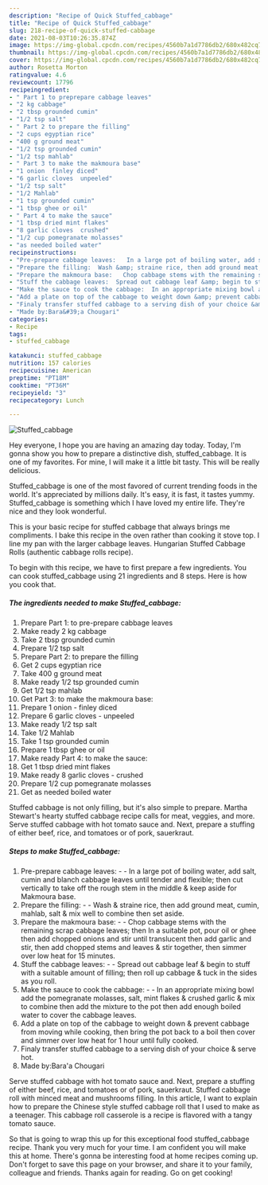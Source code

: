 ```yaml
---
description: "Recipe of Quick Stuffed_cabbage"
title: "Recipe of Quick Stuffed_cabbage"
slug: 218-recipe-of-quick-stuffed-cabbage
date: 2021-08-03T10:26:35.874Z
image: https://img-global.cpcdn.com/recipes/4560b7a1d7786db2/680x482cq70/stuffed_cabbage-recipe-main-photo.jpg
thumbnail: https://img-global.cpcdn.com/recipes/4560b7a1d7786db2/680x482cq70/stuffed_cabbage-recipe-main-photo.jpg
cover: https://img-global.cpcdn.com/recipes/4560b7a1d7786db2/680x482cq70/stuffed_cabbage-recipe-main-photo.jpg
author: Rosetta Morton
ratingvalue: 4.6
reviewcount: 17796
recipeingredient:
- " Part 1 to preprepare cabbage leaves"
- "2 kg cabbage"
- "2 tbsp grounded cumin"
- "1/2 tsp salt"
- " Part 2 to prepare the filling"
- "2 cups egyptian rice"
- "400 g ground meat"
- "1/2 tsp grounded cumin"
- "1/2 tsp mahlab"
- " Part 3 to make the makmoura base"
- "1 onion  finley diced"
- "6 garlic cloves  unpeeled"
- "1/2 tsp salt"
- "1/2 Mahlab"
- "1 tsp grounded cumin"
- "1 tbsp ghee or oil"
- " Part 4 to make the sauce"
- "1 tbsp dried mint flakes"
- "8 garlic cloves  crushed"
- "1/2 cup pomegranate molasses"
- "as needed boiled water"
recipeinstructions:
- "Pre-prepare cabbage leaves:   In a large pot of boiling water, add salt, cumin and blanch cabbage leaves until tender and flexible; then cut vertically to take off the rough stem in the middle &amp; keep aside for Makmoura base."
- "Prepare the filling:  Wash &amp; straine rice, then add ground meat, cumin, mahlab, salt &amp; mix well to combine then set aside."
- "Prepare the makmoura base:   Chop cabbage stems with the remaining scrap cabbage leaves; then In a suitable pot, pour oil or ghee then add chopped onions and stir until translucent then add garlic and stir, then add chopped stems and leaves &amp; stir together, then simmer over low heat for 15 minutes."
- "Stuff the cabbage leaves:  Spread out cabbage leaf &amp; begin to stuff with a suitable amount of filling; then roll up cabbage &amp; tuck in the sides as you roll."
- "Make the sauce to cook the cabbage:  In an appropriate mixing bowl add the pomegranate molasses, salt, mint flakes &amp; crushed garlic &amp; mix to combine then add the mixture to the pot then add enough boiled water to cover the cabbage leaves."
- "Add a plate on top of the cabbage to weight down &amp; prevent cabbage from moving while cooking, then bring the pot back to a boil then cover and simmer over low heat for 1 hour until fully cooked."
- "Finaly transfer stuffed cabbage to a serving dish of your choice &amp; serve hot."
- "Made by:Bara&#39;a Chougari"
categories:
- Recipe
tags:
- stuffed_cabbage

katakunci: stuffed_cabbage 
nutrition: 157 calories
recipecuisine: American
preptime: "PT18M"
cooktime: "PT36M"
recipeyield: "3"
recipecategory: Lunch

---
```



![Stuffed_cabbage](https://img-global.cpcdn.com/recipes/4560b7a1d7786db2/680x482cq70/stuffed_cabbage-recipe-main-photo.jpg)

Hey everyone, I hope you are having an amazing day today. Today, I'm gonna show you how to prepare a distinctive dish, stuffed_cabbage. It is one of my favorites. For mine, I will make it a little bit tasty. This will be really delicious.

Stuffed_cabbage is one of the most favored of current trending foods in the world. It's appreciated by millions daily. It's easy, it is fast, it tastes yummy. Stuffed_cabbage is something which I have loved my entire life. They're nice and they look wonderful.

This is your basic recipe for stuffed cabbage that always brings me compliments. I bake this recipe in the oven rather than cooking it stove top. I line my pan with the larger cabbage leaves. Hungarian Stuffed Cabbage Rolls (authentic cabbage rolls recipe).


To begin with this recipe, we have to first prepare a few ingredients. You can cook stuffed_cabbage using 21 ingredients and 8 steps. Here is how you cook that.

<!--inarticleads1-->

##### The ingredients needed to make Stuffed_cabbage:

1. Prepare  Part 1: to pre-prepare cabbage leaves
1. Make ready 2 kg cabbage
1. Take 2 tbsp grounded cumin
1. Prepare 1/2 tsp salt
1. Prepare  Part 2: to prepare the filling
1. Get 2 cups egyptian rice
1. Take 400 g ground meat
1. Make ready 1/2 tsp grounded cumin
1. Get 1/2 tsp mahlab
1. Get  Part 3: to make the makmoura base:
1. Prepare 1 onion - finley diced
1. Prepare 6 garlic cloves - unpeeled
1. Make ready 1/2 tsp salt
1. Take 1/2 Mahlab
1. Take 1 tsp grounded cumin
1. Prepare 1 tbsp ghee or oil
1. Make ready  Part 4: to make the sauce:
1. Get 1 tbsp dried mint flakes
1. Make ready 8 garlic cloves - crushed
1. Prepare 1/2 cup pomegranate molasses
1. Get as needed boiled water


Stuffed cabbage is not only filling, but it&#39;s also simple to prepare. Martha Stewart&#39;s hearty stuffed cabbage recipe calls for meat, veggies, and more. Serve stuffed cabbage with hot tomato sauce and. Next, prepare a stuffing of either beef, rice, and tomatoes or of pork, sauerkraut. 

<!--inarticleads2-->

##### Steps to make Stuffed_cabbage:

1. Pre-prepare cabbage leaves:  -  - In a large pot of boiling water, add salt, cumin and blanch cabbage leaves until tender and flexible; then cut vertically to take off the rough stem in the middle &amp; keep aside for Makmoura base.
1. Prepare the filling: -  - Wash &amp; straine rice, then add ground meat, cumin, mahlab, salt &amp; mix well to combine then set aside.
1. Prepare the makmoura base:  -  - Chop cabbage stems with the remaining scrap cabbage leaves; then In a suitable pot, pour oil or ghee then add chopped onions and stir until translucent then add garlic and stir, then add chopped stems and leaves &amp; stir together, then simmer over low heat for 15 minutes.
1. Stuff the cabbage leaves: -  - Spread out cabbage leaf &amp; begin to stuff with a suitable amount of filling; then roll up cabbage &amp; tuck in the sides as you roll.
1. Make the sauce to cook the cabbage: -  - In an appropriate mixing bowl add the pomegranate molasses, salt, mint flakes &amp; crushed garlic &amp; mix to combine then add the mixture to the pot then add enough boiled water to cover the cabbage leaves.
1. Add a plate on top of the cabbage to weight down &amp; prevent cabbage from moving while cooking, then bring the pot back to a boil then cover and simmer over low heat for 1 hour until fully cooked.
1. Finaly transfer stuffed cabbage to a serving dish of your choice &amp; serve hot.
1. Made by:Bara&#39;a Chougari


Serve stuffed cabbage with hot tomato sauce and. Next, prepare a stuffing of either beef, rice, and tomatoes or of pork, sauerkraut. Stuffed cabbage roll with minced meat and mushrooms filling. In this article, I want to explain how to prepare the Chinese style stuffed cabbage roll that I used to make as a teenager. This cabbage roll casserole is a recipe is flavored with a tangy tomato sauce. 

So that is going to wrap this up for this exceptional food stuffed_cabbage recipe. Thank you very much for your time. I am confident you will make this at home. There's gonna be interesting food at home recipes coming up. Don't forget to save this page on your browser, and share it to your family, colleague and friends. Thanks again for reading. Go on get cooking!
